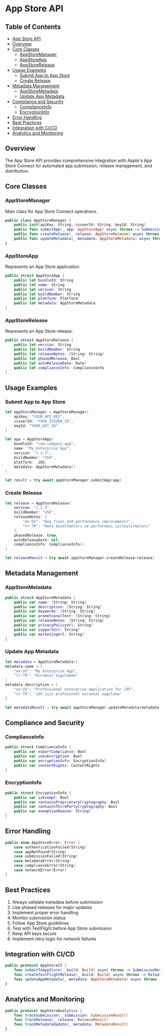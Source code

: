 # App Store API

<!-- TOC START -->
## Table of Contents
- [App Store API](#app-store-api)
- [Overview](#overview)
- [Core Classes](#core-classes)
  - [AppStoreManager](#appstoremanager)
  - [AppStoreApp](#appstoreapp)
  - [AppStoreRelease](#appstorerelease)
- [Usage Examples](#usage-examples)
  - [Submit App to App Store](#submit-app-to-app-store)
  - [Create Release](#create-release)
- [Metadata Management](#metadata-management)
  - [AppStoreMetadata](#appstoremetadata)
  - [Update App Metadata](#update-app-metadata)
- [Compliance and Security](#compliance-and-security)
  - [ComplianceInfo](#complianceinfo)
  - [EncryptionInfo](#encryptioninfo)
- [Error Handling](#error-handling)
- [Best Practices](#best-practices)
- [Integration with CI/CD](#integration-with-cicd)
- [Analytics and Monitoring](#analytics-and-monitoring)
<!-- TOC END -->


## Overview

The App Store API provides comprehensive integration with Apple's App Store Connect for automated app submission, release management, and distribution.

## Core Classes

### AppStoreManager

Main class for App Store Connect operations.

```swift
public class AppStoreManager {
    public init(apiKey: String, issuerId: String, keyId: String)
    public func submitApp(_ app: AppStoreApp) async throws -> SubmissionResult
    public func createRelease(_ release: AppStoreRelease) async throws -> ReleaseResult
    public func updateMetadata(_ metadata: AppStoreMetadata) async throws -> MetadataResult
}
```

### AppStoreApp

Represents an App Store application.

```swift
public struct AppStoreApp {
    public let bundleId: String
    public let name: String
    public let version: String
    public let buildNumber: String
    public let platform: Platform
    public let metadata: AppStoreMetadata
}
```

### AppStoreRelease

Represents an App Store release.

```swift
public struct AppStoreRelease {
    public let version: String
    public let buildNumber: String
    public let releaseNotes: [String: String]
    public let phasedRelease: Bool
    public let autoReleaseDate: Date?
    public let complianceInfo: ComplianceInfo
}
```

## Usage Examples

### Submit App to App Store

```swift
let appStoreManager = AppStoreManager(
    apiKey: "YOUR_API_KEY",
    issuerId: "YOUR_ISSUER_ID",
    keyId: "YOUR_KEY_ID"
)

let app = AppStoreApp(
    bundleId: "com.company.app",
    name: "My Enterprise App",
    version: "1.2.3",
    buildNumber: "456",
    platform: .iOS,
    metadata: AppStoreMetadata()
)

let result = try await appStoreManager.submitApp(app)
```

### Create Release

```swift
let release = AppStoreRelease(
    version: "1.2.3",
    buildNumber: "456",
    releaseNotes: [
        "en-US": "Bug fixes and performance improvements",
        "tr-TR": "Hata düzeltmeleri ve performans iyileştirmeleri"
    ],
    phasedRelease: true,
    autoReleaseDate: nil,
    complianceInfo: ComplianceInfo()
)

let releaseResult = try await appStoreManager.createRelease(release)
```

## Metadata Management

### AppStoreMetadata

```swift
public struct AppStoreMetadata {
    public var name: [String: String]
    public var description: [String: String]
    public var keywords: [String: String]
    public var promotionalText: [String: String]
    public var releaseNotes: [String: String]
    public var privacyPolicyUrl: String?
    public var supportUrl: String?
    public var marketingUrl: String?
}
```

### Update App Metadata

```swift
let metadata = AppStoreMetadata()
metadata.name = [
    "en-US": "My Enterprise App",
    "tr-TR": "Kurumsal Uygulamam"
]
metadata.description = [
    "en-US": "Professional enterprise application for iOS",
    "tr-TR": "iOS için profesyonel kurumsal uygulama"
]

let metadataResult = try await appStoreManager.updateMetadata(metadata)
```

## Compliance and Security

### ComplianceInfo

```swift
public struct ComplianceInfo {
    public var exportCompliance: Bool
    public var usesEncryption: Bool
    public var encryptionInfo: EncryptionInfo?
    public var contentRights: ContentRights
}
```

### EncryptionInfo

```swift
public struct EncryptionInfo {
    public var isExempt: Bool
    public var containsProprietaryCryptography: Bool
    public var containsThirdPartyCryptography: Bool
    public var exemptionReason: String?
}
```

## Error Handling

```swift
public enum AppStoreError: Error {
    case authenticationFailed(String)
    case appNotFound(String)
    case submissionFailed(String)
    case metadataError(String)
    case complianceError(String)
    case networkError(Error)
}
```

## Best Practices

1. Always validate metadata before submission
2. Use phased releases for major updates
3. Implement proper error handling
4. Monitor submission status
5. Follow App Store guidelines
6. Test with TestFlight before App Store submission
7. Keep API keys secure
8. Implement retry logic for network failures

## Integration with CI/CD

```swift
public protocol AppStoreCI {
    func submitToAppStore(_ build: Build) async throws -> SubmissionResult
    func createTestFlightRelease(_ build: Build) async throws -> ReleaseResult
    func updateAppMetadata(_ metadata: AppStoreMetadata) async throws -> MetadataResult
}
```

## Analytics and Monitoring

```swift
public protocol AppStoreAnalytics {
    func trackSubmission(_ submission: SubmissionResult)
    func trackRelease(_ release: ReleaseResult)
    func trackMetadataUpdate(_ metadata: MetadataResult)
}
```
